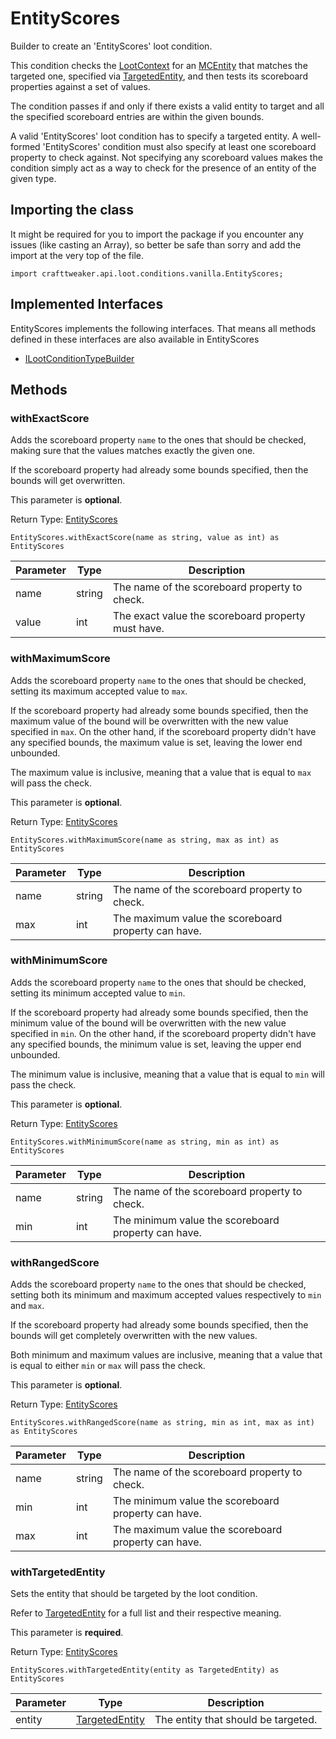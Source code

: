 # EntityScores

Builder to create an 'EntityScores' loot condition.

 This condition checks the [LootContext](/vanilla/api/loot/LootContext) for an [MCEntity](/vanilla/api/entity/MCEntity) that matches the targeted one,
 specified via [TargetedEntity](/vanilla/api/predicate/TargetedEntity), and then tests its scoreboard properties against a set of values.

 The condition passes if and only if there exists a valid entity to target and all the specified scoreboard entries
 are within the given bounds.

 A valid 'EntityScores' loot condition has to specify a targeted entity. A well-formed 'EntityScores' condition must
 also specify at least one scoreboard property to check against. Not specifying any scoreboard values makes the
 condition simply act as a way to check for the presence of an entity of the given type.

## Importing the class

It might be required for you to import the package if you encounter any issues (like casting an Array), so better be safe than sorry and add the import at the very top of the file.
```zenscript
import crafttweaker.api.loot.conditions.vanilla.EntityScores;
```


## Implemented Interfaces
EntityScores implements the following interfaces. That means all methods defined in these interfaces are also available in EntityScores

- [ILootConditionTypeBuilder](/vanilla/api/loot/conditions/ILootConditionTypeBuilder)

## Methods

### withExactScore

Adds the scoreboard property <code>name</code> to the ones that should be checked, making sure that the values
 matches exactly the given one.

 If the scoreboard property had already some bounds specified, then the bounds will get overwritten.

 This parameter is <strong>optional</strong>.

Return Type: [EntityScores](/vanilla/api/loot/conditions/vanilla/EntityScores)

```zenscript
EntityScores.withExactScore(name as string, value as int) as EntityScores
```

| Parameter | Type | Description |
|-----------|------|-------------|
| name | string | The name of the scoreboard property to check. |
| value | int | The exact value the scoreboard property must have. |


### withMaximumScore

Adds the scoreboard property <code>name</code> to the ones that should be checked, setting its maximum accepted
 value to <code>max</code>.

 If the scoreboard property had already some bounds specified, then the maximum value of the bound will be
 overwritten with the new value specified in <code>max</code>. On the other hand, if the scoreboard property
 didn't have any specified bounds, the maximum value is set, leaving the lower end unbounded.

 The maximum value is inclusive, meaning that a value that is equal to <code>max</code> will pass the check.

 This parameter is <strong>optional</strong>.

Return Type: [EntityScores](/vanilla/api/loot/conditions/vanilla/EntityScores)

```zenscript
EntityScores.withMaximumScore(name as string, max as int) as EntityScores
```

| Parameter | Type | Description |
|-----------|------|-------------|
| name | string | The name of the scoreboard property to check. |
| max | int | The maximum value the scoreboard property can have. |


### withMinimumScore

Adds the scoreboard property <code>name</code> to the ones that should be checked, setting its minimum accepted
 value to <code>min</code>.

 If the scoreboard property had already some bounds specified, then the minimum value of the bound will be
 overwritten with the new value specified in <code>min</code>. On the other hand, if the scoreboard property
 didn't have any specified bounds, the minimum value is set, leaving the upper end unbounded.

 The minimum value is inclusive, meaning that a value that is equal to <code>min</code> will pass the check.

 This parameter is <strong>optional</strong>.

Return Type: [EntityScores](/vanilla/api/loot/conditions/vanilla/EntityScores)

```zenscript
EntityScores.withMinimumScore(name as string, min as int) as EntityScores
```

| Parameter | Type | Description |
|-----------|------|-------------|
| name | string | The name of the scoreboard property to check. |
| min | int | The minimum value the scoreboard property can have. |


### withRangedScore

Adds the scoreboard property <code>name</code> to the ones that should be checked, setting both its minimum and
 maximum accepted values respectively to <code>min</code> and <code>max</code>.

 If the scoreboard property had already some bounds specified, then the bounds will get completely overwritten
 with the new values.

 Both minimum and maximum values are inclusive, meaning that a value that is equal to either <code>min</code> or
 <code>max</code> will pass the check.

 This parameter is <strong>optional</strong>.

Return Type: [EntityScores](/vanilla/api/loot/conditions/vanilla/EntityScores)

```zenscript
EntityScores.withRangedScore(name as string, min as int, max as int) as EntityScores
```

| Parameter | Type | Description |
|-----------|------|-------------|
| name | string | The name of the scoreboard property to check. |
| min | int | The minimum value the scoreboard property can have. |
| max | int | The maximum value the scoreboard property can have. |


### withTargetedEntity

Sets the entity that should be targeted by the loot condition.

 Refer to [TargetedEntity](/vanilla/api/predicate/TargetedEntity) for a full list and their respective meaning.

 This parameter is <strong>required</strong>.

Return Type: [EntityScores](/vanilla/api/loot/conditions/vanilla/EntityScores)

```zenscript
EntityScores.withTargetedEntity(entity as TargetedEntity) as EntityScores
```

| Parameter | Type | Description |
|-----------|------|-------------|
| entity | [TargetedEntity](/vanilla/api/predicate/TargetedEntity) | The entity that should be targeted. |



